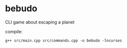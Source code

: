 # bebudo
CLI game about escaping a planet

compile:
```
g++ src/main.cpp src/commands.cpp -o bebudo -lncurses
```

